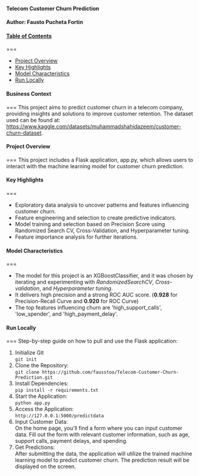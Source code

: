#### **Telecom Customer Churn Prediction**
#### Author: **Fausto Pucheta Fortin**

#### <u>**Table of Contents**</u>
===
- [Project Overview](#Project-Overview)
- [Key Highlights](#Key-Highlights)
- [Model Characteristics](#Model-Characteristics)
- [Run Locally](#Run-Locally)

#### **Business Context**
===
This project aims to predict customer churn in a telecom company, providing insights and solutions to improve customer retention. The dataset used can be found at: https://www.kaggle.com/datasets/muhammadshahidazeem/customer-churn-dataset. 

#### **Project Overview**
===
This project includes a Flask application, app.py, which allows users to interact with the machine learning model for customer churn prediction.

#### **Key Highlights**
===
- Exploratory data analysis to uncover patterns and features influencing customer churn.
- Feature engineering and selection to create predictive indicators.
- Model training and selection based on Precision Score using Randomized Search CV, Cross-Validation, and Hyperparameter tuning.
- Feature importance analysis for further iterations.

#### **Model Characteristics**
===
- The model for this project is an XGBoostClassifier, and it was chosen by iterating and experimenting with *RandomizedSearchCV*, *Cross-validation*, and *Hyperparameter tuning*.
- It delivers high precision and a strong ROC AUC score. (**0.928** for Precision-Recall Curve and **0.920** for ROC Curve)
- The top features influencing churn are 'high_support_calls', 'low_spender', and 'high_payment_delay'.

#### **Run Locally**
===
Step-by-step guide on how to pull and use the Flask application: 
1. Initialize Git \
   ```git init```
3. Clone the Repository: \
   ```git clone https://github.com/fausstoo/Telecom-Customer-Churn-Prediction.git```
4. Install Dependencies: \
   ```pip install -r requirements.txt```
5. Start the Application: \
   ```python app.py```
6. Access the Application: \
   ```http://127.0.0.1:5000/predictdata```
7. Input Customer Data: \
On the home page, you'll find a form where you can input customer data. Fill out the form with relevant customer information, such as age, support calls, payment delays, and spending.
8. Get Predictions: \
After submitting the data, the application will utilize the trained machine learning model to predict customer churn. The prediction result will be displayed on the screen.
